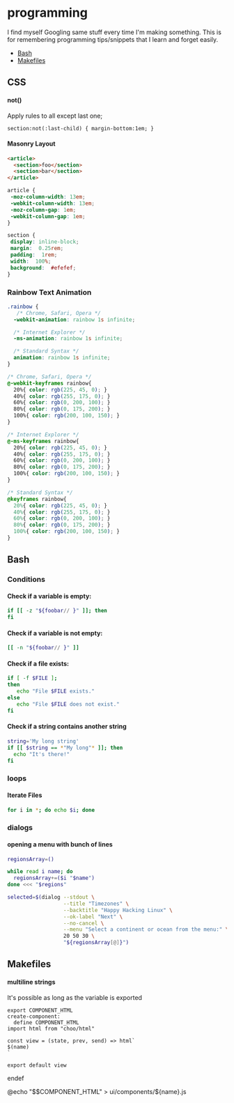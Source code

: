 # programming

I find myself Googling same stuff every time I'm making something. This is for remembering programming tips/snippets that I learn and forget easily.

* [Bash](#bash)
* [Makefiles](#makefiles)

## CSS

#### not()
Apply rules to all except last one;

```
section:not(:last-child) { margin-bottom:1em; }
```

#### Masonry Layout

```html
<article>
  <section>foo</section>
  <section>bar</section>
</article>
```

```css
article {
 -moz-column-width: 13em;
 -webkit-column-width: 13em;
 -moz-column-gap: 1em;
 -webkit-column-gap: 1em;
}

section {
 display: inline-block;
 margin:  0.25rem;
 padding:  1rem;
 width:  100%;
 background:  #efefef;
}
```

### Rainbow Text Animation

```css
.rainbow {
   /* Chrome, Safari, Opera */
  -webkit-animation: rainbow 1s infinite;

  /* Internet Explorer */
  -ms-animation: rainbow 1s infinite;

  /* Standard Syntax */
  animation: rainbow 1s infinite;
}

/* Chrome, Safari, Opera */
@-webkit-keyframes rainbow{
  20%{ color: rgb(225, 45, 0); }
  40%{ color: rgb(255, 175, 0); }
  60%{ color: rgb(0, 200, 100); }
  80%{ color: rgb(0, 175, 200); }
  100%{ color: rgb(200, 100, 150); }
}

/* Internet Explorer */
@-ms-keyframes rainbow{
  20%{ color: rgb(225, 45, 0); }
  40%{ color: rgb(255, 175, 0); }
  60%{ color: rgb(0, 200, 100); }
  80%{ color: rgb(0, 175, 200); }
  100%{ color: rgb(200, 100, 150); }
}

/* Standard Syntax */
@keyframes rainbow{
  20%{ color: rgb(225, 45, 0); }
  40%{ color: rgb(255, 175, 0); }
  60%{ color: rgb(0, 200, 100); }
  80%{ color: rgb(0, 175, 200); }
  100%{ color: rgb(200, 100, 150); }
}
```

## Bash

### Conditions

#### Check if a variable is empty:

```bash
if [[ -z "${foobar// }" ]]; then
fi
```

#### Check if a variable is not empty:

```bash
[[ -n "${foobar// }" ]]
```

#### Check if a file exists:

```bash
if [ -f $FILE ];
then
   echo "File $FILE exists."
else
   echo "File $FILE does not exist."
fi
```

#### Check if a string contains another string

```bash
string='My long string'
if [[ $string == *"My long"* ]]; then
  echo "It's there!"
fi
```

### loops

#### Iterate Files

```bash
for i in *; do echo $i; done
```

### dialogs

#### opening a menu with bunch of lines

```bash
regionsArray=()

while read i name; do
  regionsArray+=($i "$name")
done <<< "$regions"

selected=$(dialog --stdout \
                  --title "Timezones" \
                  --backtitle "Happy Hacking Linux" \
                  --ok-label "Next" \
                  --no-cancel \
                  --menu "Select a continent or ocean from the menu:" \
                  20 50 30 \
                  "${regionsArray[@]}")
```

## Makefiles

#### multiline strings

It's possible as long as the variable is exported

```make
export COMPONENT_HTML
create-component:
  define COMPONENT_HTML
import html from "choo/html"

const view = (state, prev, send) => html`
$(name)
`

export default view
```
  endef

  @echo "$$COMPONENT_HTML" > ui/components/${name}.js
